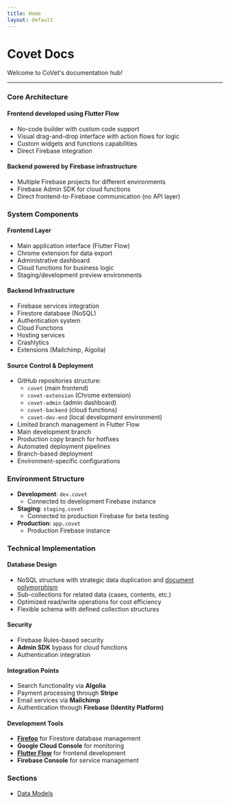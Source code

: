 ```yaml
---
title: Home
layout: default
---
```


# Covet Docs

Welcome to CoVet's documentation hub!

--- 

### **Core Architecture**

#### Frontend developed using Flutter Flow

- No-code builder with custom code support
- Visual drag-and-drop interface with action flows for logic
- Custom widgets and functions capabilities
- Direct Firebase integration

#### Backend powered by Firebase infrastructure

- Multiple Firebase projects for different environments
- Firebase Admin SDK for cloud functions
- Direct frontend-to-Firebase communication (no API layer)

### **System Components**

#### **Frontend Layer**

- Main application interface (Flutter Flow)
- Chrome extension for data export
- Administrative dashboard
- Cloud functions for business logic
- Staging/development preview environments

#### **Backend Infrastructure**

- Firebase services integration
- Firestore database (NoSQL)
- Authentication system
- Cloud Functions
- Hosting services
- Crashlytics
- Extensions (Mailchimp, Algolia)

#### **Source Control & Deployment**

- GitHub repositories structure:
    - `covet` (main frontend)
    - `covet-extension` (Chrome extension)
    - `covet-admin` (admin dashboard)
    - `covet-backend` (cloud functions)
    - `covet-dev-end` (local development environment)
- Limited branch management in Flutter Flow
- Main development branch
- Production copy branch for hotfixes
- Automated deployment pipelines
- Branch-based deployment
- Environment-specific configurations

### **Environment Structure**

- **Development**: `dev.covet`
    - Connected to development Firebase instance
- **Staging**: `staging.covet`
    - Connected to production Firebase for beta testing
- **Production**: `app.covet`
    - Production Firebase instance

### **Technical Implementation**

#### **Database Design**

- NoSQL structure with strategic data duplication and [document polymorphism](https://www.mongodb.com/developer/products/mongodb/polymorphic-pattern/)
- Sub-collections for related data (cases, contents, etc.)
- Optimized read/write operations for cost efficiency
- Flexible schema with defined collection structures

#### **Security**

- Firebase Rules-based security
- **Admin SDK** bypass for cloud functions
- Authentication integration


#### **Integration Points**

- Search functionality via **Algolia**
- Payment processing through **Stripe**
- Email services via **Mailchimp**
- Authentication through **Firebase (Identity Platform)**

#### **Development Tools**

- **[Firefoo](https://www.firefoo.app)** for Firestore database management
- **Google Cloud Console** for monitoring
- **[Flutter Flow](https://www.flutterflow.io/)** for frontend development
- **Firebase Console** for service management


### Sections

- [Data Models](./data-models/overview.md)

